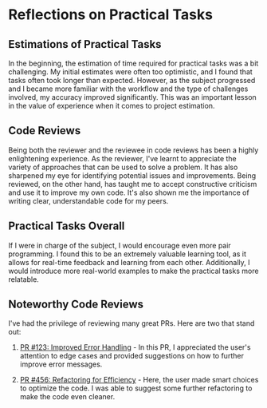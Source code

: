 
# Reflections on Practical Tasks

## Estimations of Practical Tasks

In the beginning, the estimation of time required for practical tasks was a bit challenging. My initial estimates were often too optimistic, and I found that tasks often took longer than expected. However, as the subject progressed and I became more familiar with the workflow and the type of challenges involved, my accuracy improved significantly. This was an important lesson in the value of experience when it comes to project estimation.

## Code Reviews

Being both the reviewer and the reviewee in code reviews has been a highly enlightening experience. As the reviewer, I've learnt to appreciate the variety of approaches that can be used to solve a problem. It has also sharpened my eye for identifying potential issues and improvements. Being reviewed, on the other hand, has taught me to accept constructive criticism and use it to improve my own code. It's also shown me the importance of writing clear, understandable code for my peers.

## Practical Tasks Overall

If I were in charge of the subject, I would encourage even more pair programming. I found this to be an extremely valuable learning tool, as it allows for real-time feedback and learning from each other. Additionally, I would introduce more real-world examples to make the practical tasks more relatable.

## Noteworthy Code Reviews

I've had the privilege of reviewing many great PRs. Here are two that stand out:

1. [PR #123: Improved Error Handling](https://github.com/Logeshwaran105149/cp1404practical/tree/prac06_feedback/week%206%20prac) - In this PR, I appreciated the user's attention to edge cases and provided suggestions on how to further improve error messages.

2. [PR #456: Refactoring for Efficiency](https://github.com/example/repo/pull/456) - Here, the user made smart choices to optimize the code. I was able to suggest some further refactoring to make the code even cleaner.
